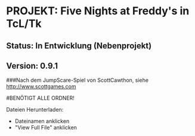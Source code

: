 # PROJEKT: Five Nights at Freddy's in TcL/Tk

## Status: In Entwicklung (Nebenprojekt)
## Version: 0.9.1

###Nach dem JumpScare-Spiel von ScottCawthon, siehe http://www.scottgames.com

#BENÖTIGT ALLE ORDNER!

Dateien Herunterladen:
- Dateinamen anklicken
- "View Full File" anklicken
